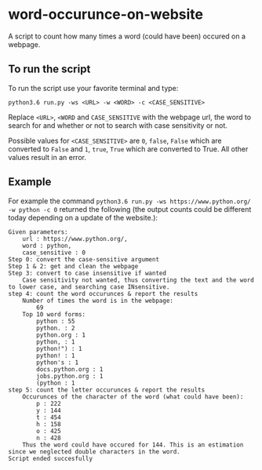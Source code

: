 # word-occurunce-on-website
A script to count how many times a word (could have been) occured on a webpage.

## To run the script
To run the script use your favorite terminal and type: 
```
python3.6 run.py -ws <URL> -w <WORD> -c <CASE_SENSITIVE>
```
Replace `<URL>`, `<WORD` and `CASE_SENSITIVE` with the webpage url, the word to search for and whether or not to search with case sensitivity or not. 

Possible values for `<CASE_SENSITIVE>` are `0`, `false`, `False` which are converted to `False` and `1`, `true`, `True` which are converted to True. All other values result in an error.

## Example
For example the command `python3.6 run.py -ws https://www.python.org/ -w python -c 0` returned the following (the output counts could be different today depending on a update of the website.):

```
Given parameters:
	url : https://www.python.org/, 
	word : python, 
	case_sensitive : 0
Step 0: convert the case-sensitive argument
Step 1 & 2: get and clean the webpage
Step 3: convert to case insensitive if wanted
	Case sensitivity not wanted, thus converting the text and the word to lower case, and searching case INsensitive.
step 4: count the word occurunces & report the results
	Number of times the word is in the webpage:
		69
	Top 10 word forms:
		python : 55
		python. : 2
		python.org : 1
		python, : 1
		python!") : 1
		python! : 1
		python's : 1
		docs.python.org : 1
		jobs.python.org : 1
		(python : 1
step 5: count the letter occurunces & report the results
	Occurunces of the character of the word (what could have been):
		p : 222
		y : 144
		t : 454
		h : 158
		o : 425
		n : 428
	Thus the word could have occured for 144. This is an estimation since we neglected double characters in the word.
Script ended succesfully
```
 